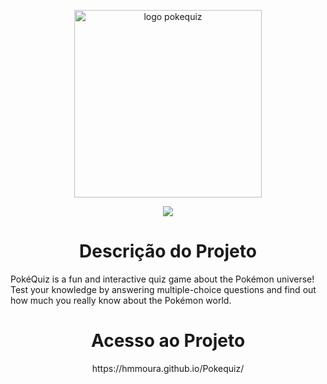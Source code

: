 <p align="center">
<img width="300" height="300" alt="logo pokequiz" src="https://github.com/user-attachments/assets/dab169ab-1153-4259-9674-ea204982b38c" />
  <p align="center">
    <img loading="lazy" src="https://img.shields.io/badge/Em%20desenvolvimento%20-%20Em%20desenvolvimento?label=Status"/>
  </p>
<h1 align="center"> Descrição do Projeto </h1>
</p>
PokéQuiz is a fun and interactive quiz game about the Pokémon universe!
Test your knowledge by answering multiple-choice questions and find out how much you really know about the Pokémon world.
<h1 align="center"> Acesso ao Projeto </h1>
<p align="center">
https://hmmoura.github.io/Pokequiz/
</p>

